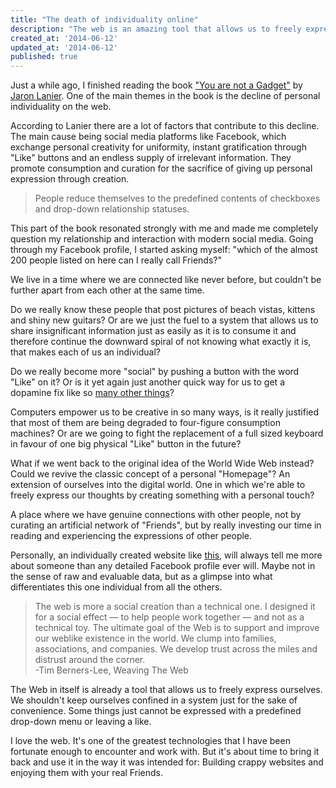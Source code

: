 ```yaml
---
title: "The death of individuality online"
description: "The web is an amazing tool that allows us to freely express ourselves. Don't keep yourself confined to a system just for the sake of convenience..."
created_at: '2014-06-12'
updated_at: '2014-06-12'
published: true
---
```

Just a while ago, I finished reading the book ["You are not a Gadget"][1] by [Jaron Lanier][2]. One of the main themes in the book is the decline of personal individuality on the web.

According to Lanier there are a lot of factors that contribute to this decline. The main cause being social media platforms like Facebook, which exchange personal creativity for uniformity, instant gratification through "Like" buttons and an endless supply of irrelevant information. They promote consumption and curation for the sacrifice of giving up personal expression through creation. 

> People reduce themselves to the predefined contents of checkboxes and drop-down relationship statuses.

This part of the book resonated strongly with me and made me completely question my relationship and interaction with modern social media. 
Going through my Facebook profile, I started asking myself: "which of the almost 200 people listed on here can I really call Friends?"

We live in a time where we are connected like never before, but couldn't be further apart from each other at the same time.

Do we really know these people that post pictures of beach vistas, kittens and shiny new guitars? Or are we just the fuel to a system that allows us to share insignificant information just as easily as it is to consume it and therefore continue the downward spiral of not knowing what exactly it is, that makes each of us an individual?

Do we really become more "social" by pushing a button with the word "Like" on it? Or is it yet again just another quick way for us to get a dopamine fix like so [many other things][3]?

Computers empower us to be creative in so many ways, is it really justified that most of them are being degraded to four-figure consumption machines? Or are we going to fight the replacement of a full sized keyboard in favour of one big physical "Like" button in the future?

What if we went back to the original idea of the World Wide Web instead? Could we revive the classic concept of a personal "Homepage"? An extension of ourselves into the digital world. One in which we're able to freely express our thoughts by creating something with a personal touch?

A place where we have genuine connections with other people, not by curating an artificial network of "Friends", but by really investing our time in reading and experiencing the expressions of other people. 

Personally, an individually created website like [this][4], will always tell me more about someone than any detailed Facebook profile ever will. Maybe not in the sense of raw and evaluable data, but as a glimpse into what differentiates this one individual from all the others.

> The web is more a social creation than a technical one. I designed it for a social effect — to help people work together — and not as a technical toy. The ultimate goal of the Web is to support and improve our weblike existence in the world. We clump into families, associations, and companies. We develop trust across the miles and distrust around the corner.  
>	 -Tim Berners-Lee, Weaving The Web
	
The Web in itself is already a tool that allows us to freely express ourselves. We shouldn't keep ourselves confined in a system just for the sake of convenience. Some things just cannot be expressed with a predefined drop-down menu or leaving a like.

I love the web. It's one of the greatest technologies that I have been fortunate enough to encounter and work with. But it's about time to bring it back and use it in the way it was intended for: Building crappy websites and enjoying them with your real Friends.

[1]:	https://www.goodreads.com/book/show/6683549-you-are-not-a-gadget
[2]:	https://www.goodreads.com/author/show/3010868.Jaron_Lanier
[3]:	https://www.youtube.com/watch?v=wSF82AwSDiU
[4]:	http://danielpuglisi.com

